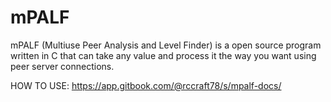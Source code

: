 # mPALF
mPALF (Multiuse Peer Analysis and Level Finder) is a open source program written in C that can take any value and process it the way you want using peer server connections.

HOW TO USE: https://app.gitbook.com/@rccraft78/s/mpalf-docs/
